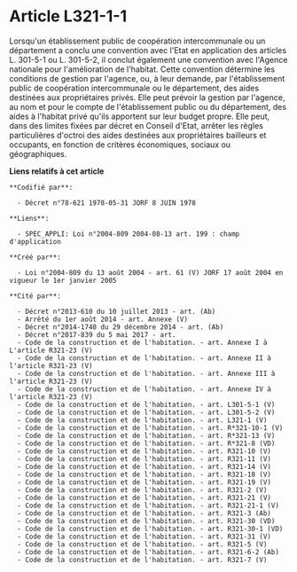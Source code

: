# Article L321-1-1

Lorsqu'un établissement public de coopération intercommunale ou un département a conclu une convention avec l'Etat en
application des articles L. 301-5-1 ou L. 301-5-2, il conclut également une convention avec l'Agence nationale pour
l'amélioration de l'habitat. Cette convention détermine les conditions de gestion par l'agence, ou, à leur demande, par
l'établissement public de coopération intercommunale ou le département, des aides destinées aux propriétaires privés. Elle
peut prévoir la gestion par l'agence, au nom et pour le compte de l'établissement public ou du département, des aides à
l'habitat privé qu'ils apportent sur leur budget propre. Elle peut, dans des limites fixées par décret en Conseil d'Etat,
arrêter les règles particulières d'octroi des aides destinées aux propriétaires bailleurs et occupants, en fonction de
critères économiques, sociaux ou géographiques.

**Liens relatifs à cet article**

	**Codifié par**:

	  - Décret n°78-621 1978-05-31 JORF 8 JUIN 1978

	**Liens**:

	  - SPEC_APPLI: Loi n°2004-809 2004-08-13 art. 199 : champ d'application

	**Créé par**:

	  - Loi n°2004-809 du 13 août 2004 - art. 61 (V) JORF 17 août 2004 en vigueur le 1er janvier 2005

	**Cité par**:

	  - Décret n°2013-610 du 10 juillet 2013 - art. (Ab)
	  - Arrêté du 1er août 2014 - art. Annexe (V)
	  - Décret n°2014-1740 du 29 décembre 2014 - art. (Ab)
	  - Décret n°2017-839 du 5 mai 2017 - art.
	  - Code de la construction et de l'habitation. - art. Annexe I à L'article R321-23 (V)
	  - Code de la construction et de l'habitation. - art. Annexe II à l'article R321-23 (V)
	  - Code de la construction et de l'habitation. - art. Annexe III à l'article R321-23 (V)
	  - Code de la construction et de l'habitation. - art. Annexe IV à l'article R321-23 (V)
	  - Code de la construction et de l'habitation. - art. L301-5-1 (V)
	  - Code de la construction et de l'habitation. - art. L301-5-2 (V)
	  - Code de la construction et de l'habitation. - art. L321-1 (V)
	  - Code de la construction et de l'habitation. - art. R*321-10-1 (V)
	  - Code de la construction et de l'habitation. - art. R*321-13 (V)
	  - Code de la construction et de l'habitation. - art. R*321-8 (VD)
	  - Code de la construction et de l'habitation. - art. R321-10 (V)
	  - Code de la construction et de l'habitation. - art. R321-11 (V)
	  - Code de la construction et de l'habitation. - art. R321-14 (V)
	  - Code de la construction et de l'habitation. - art. R321-18 (V)
	  - Code de la construction et de l'habitation. - art. R321-19 (V)
	  - Code de la construction et de l'habitation. - art. R321-2 (V)
	  - Code de la construction et de l'habitation. - art. R321-21 (V)
	  - Code de la construction et de l'habitation. - art. R321-21-1 (V)
	  - Code de la construction et de l'habitation. - art. R321-3 (Ab)
	  - Code de la construction et de l'habitation. - art. R321-30 (VD)
	  - Code de la construction et de l'habitation. - art. R321-30-1 (VD)
	  - Code de la construction et de l'habitation. - art. R321-31 (V)
	  - Code de la construction et de l'habitation. - art. R321-5 (V)
	  - Code de la construction et de l'habitation. - art. R321-6-2 (Ab)
	  - Code de la construction et de l'habitation. - art. R321-7 (V)
